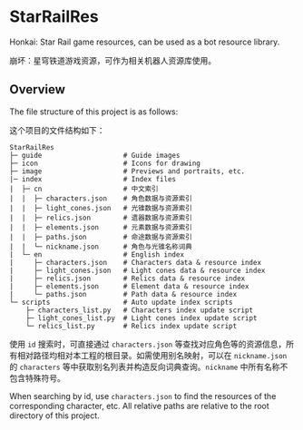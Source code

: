 # StarRailRes

Honkai: Star Rail game resources, can be used as a bot resource library.

崩坏：星穹铁道游戏资源，可作为相关机器人资源库使用。

## Overview

The file structure of this project is as follows:

这个项目的文件结构如下：

```text
StarRailRes
├─ guide                    # Guide images
├─ icon                     # Icons for drawing
├─ image                    # Previews and portraits, etc.
|─ index                    # Index files
|  ├─ cn                    # 中文索引
|  |  ├─ characters.json    # 角色数据与资源索引
|  |  ├─ light_cones.json   # 光锥数据与资源索引
|  |  ├─ relics.json        # 遗器数据与资源索引
|  |  ├─ elements.json      # 元素数据与资源索引
|  |  ├─ paths.json         # 命途数据与资源索引
|  |  └─ nickname.json      # 角色与光锥名称词典
|  └─ en                    # English index
|     ├─ characters.json    # Characters data & resource index
|     ├─ light_cones.json   # Light cones data & resource index
|     ├─ relics.json        # Relics data & resource index
|     ├─ elements.json      # Element data & resource index
|     └─ paths.json         # Path data & resource index
└─ scripts                  # Auto update index scripts
    ├─ characters_list.py   # Characters index update script 
    ├─ light_cones_list.py  # Light cones index update script
    └─ relics_list.py       # Relics index update script
```

使用 `id` 搜索时，可直接通过 `characters.json` 等查找对应角色等的资源信息，所有相对路径均相对本工程的根目录。如需使用别名映射，可以在 `nickname.json` 的 `characters` 等中获取别名列表并构造反向词典查询。`nickname` 中所有名称不包含特殊符号。

When searching by id, use `characters.json` to find the resources of the corresponding character, etc. All relative paths are relative to the root directory of this project.
